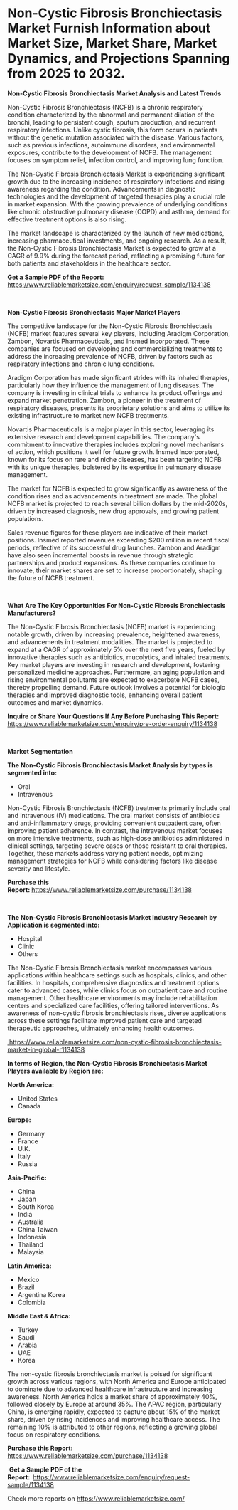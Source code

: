 <p><h1>Non-Cystic Fibrosis Bronchiectasis Market Furnish Information about Market Size, Market Share, Market Dynamics, and Projections Spanning from 2025 to 2032.</h1></p><p><strong>Non-Cystic Fibrosis Bronchiectasis Market Analysis and Latest Trends</strong></p>
<p><p>Non-Cystic Fibrosis Bronchiectasis (NCFB) is a chronic respiratory condition characterized by the abnormal and permanent dilation of the bronchi, leading to persistent cough, sputum production, and recurrent respiratory infections. Unlike cystic fibrosis, this form occurs in patients without the genetic mutation associated with the disease. Various factors, such as previous infections, autoimmune disorders, and environmental exposures, contribute to the development of NCFB. The management focuses on symptom relief, infection control, and improving lung function.</p><p>The Non-Cystic Fibrosis Bronchiectasis Market is experiencing significant growth due to the increasing incidence of respiratory infections and rising awareness regarding the condition. Advancements in diagnostic technologies and the development of targeted therapies play a crucial role in market expansion. With the growing prevalence of underlying conditions like chronic obstructive pulmonary disease (COPD) and asthma, demand for effective treatment options is also rising. </p><p>The market landscape is characterized by the launch of new medications, increasing pharmaceutical investments, and ongoing research. As a result, the Non-Cystic Fibrosis Bronchiectasis Market is expected to grow at a CAGR of 9.9% during the forecast period, reflecting a promising future for both patients and stakeholders in the healthcare sector.</p></p>
<p><strong>Get a Sample PDF of the Report:&nbsp;</strong> <a href="https://www.reliablemarketsize.com/enquiry/request-sample/1134138?utm_campaign=2393&utm_medium=2&utm_source=Github&utm_content=ia&utm_term=25032025&utm_id=non-cystic-fibrosis-bronchiectasis">https://www.reliablemarketsize.com/enquiry/request-sample/1134138</a></p>
<p>&nbsp;</p>
<p><strong>Non-Cystic Fibrosis Bronchiectasis Major Market Players</strong></p>
<p><p>The competitive landscape for the Non-Cystic Fibrosis Bronchiectasis (NCFB) market features several key players, including Aradigm Corporation, Zambon, Novartis Pharmaceuticals, and Insmed Incorporated. These companies are focused on developing and commercializing treatments to address the increasing prevalence of NCFB, driven by factors such as respiratory infections and chronic lung conditions.</p><p>Aradigm Corporation has made significant strides with its inhaled therapies, particularly how they influence the management of lung diseases. The company is investing in clinical trials to enhance its product offerings and expand market penetration. Zambon, a pioneer in the treatment of respiratory diseases, presents its proprietary solutions and aims to utilize its existing infrastructure to market new NCFB treatments. </p><p>Novartis Pharmaceuticals is a major player in this sector, leveraging its extensive research and development capabilities. The company's commitment to innovative therapies includes exploring novel mechanisms of action, which positions it well for future growth. Insmed Incorporated, known for its focus on rare and niche diseases, has been targeting NCFB with its unique therapies, bolstered by its expertise in pulmonary disease management.</p><p>The market for NCFB is expected to grow significantly as awareness of the condition rises and as advancements in treatment are made. The global NCFB market is projected to reach several billion dollars by the mid-2020s, driven by increased diagnosis, new drug approvals, and growing patient populations. </p><p>Sales revenue figures for these players are indicative of their market positions. Insmed reported revenues exceeding $200 million in recent fiscal periods, reflective of its successful drug launches. Zambon and Aradigm have also seen incremental boosts in revenue through strategic partnerships and product expansions. As these companies continue to innovate, their market shares are set to increase proportionately, shaping the future of NCFB treatment.</p></p>
<p>&nbsp;</p>
<p><strong>What Are The Key Opportunities For Non-Cystic Fibrosis Bronchiectasis Manufacturers?</strong></p>
<p><p>The Non-Cystic Fibrosis Bronchiectasis (NCFB) market is experiencing notable growth, driven by increasing prevalence, heightened awareness, and advancements in treatment modalities. The market is projected to expand at a CAGR of approximately 5% over the next five years, fueled by innovative therapies such as antibiotics, mucolytics, and inhaled treatments. Key market players are investing in research and development, fostering personalized medicine approaches. Furthermore, an aging population and rising environmental pollutants are expected to exacerbate NCFB cases, thereby propelling demand. Future outlook involves a potential for biologic therapies and improved diagnostic tools, enhancing overall patient outcomes and market dynamics.</p></p>
<p><strong>Inquire or Share Your Questions If Any Before Purchasing This Report:</strong> <a href="https://www.reliablemarketsize.com/enquiry/pre-order-enquiry/1134138?utm_campaign=2393&utm_medium=2&utm_source=Github&utm_content=ia&utm_term=25032025&utm_id=non-cystic-fibrosis-bronchiectasis">https://www.reliablemarketsize.com/enquiry/pre-order-enquiry/1134138</a></p>
<p>&nbsp;</p>
<p><strong>Market Segmentation</strong></p>
<p><strong>The Non-Cystic Fibrosis Bronchiectasis Market Analysis by types is segmented into:</strong></p>
<p><ul><li>Oral</li><li>Intravenous</li></ul></p>
<p><p>Non-Cystic Fibrosis Bronchiectasis (NCFB) treatments primarily include oral and intravenous (IV) medications. The oral market consists of antibiotics and anti-inflammatory drugs, providing convenient outpatient care, often improving patient adherence. In contrast, the intravenous market focuses on more intensive treatments, such as high-dose antibiotics administered in clinical settings, targeting severe cases or those resistant to oral therapies. Together, these markets address varying patient needs, optimizing management strategies for NCFB while considering factors like disease severity and lifestyle.</p></p>
<p><strong>Purchase this Report:&nbsp;</strong><a href="https://www.reliablemarketsize.com/purchase/1134138?utm_campaign=2393&utm_medium=2&utm_source=Github&utm_content=ia&utm_term=25032025&utm_id=non-cystic-fibrosis-bronchiectasis">https://www.reliablemarketsize.com/purchase/1134138</a></p>
<p>&nbsp;</p>
<p><strong>The Non-Cystic Fibrosis Bronchiectasis Market Industry Research by Application is segmented into:</strong></p>
<p><ul><li>Hospital</li><li>Clinic</li><li>Others</li></ul></p>
<p><p>The Non-Cystic Fibrosis Bronchiectasis market encompasses various applications within healthcare settings such as hospitals, clinics, and other facilities. In hospitals, comprehensive diagnostics and treatment options cater to advanced cases, while clinics focus on outpatient care and routine management. Other healthcare environments may include rehabilitation centers and specialized care facilities, offering tailored interventions. As awareness of non-cystic fibrosis bronchiectasis rises, diverse applications across these settings facilitate improved patient care and targeted therapeutic approaches, ultimately enhancing health outcomes.</p></p>
<p><a href="https://www.reliablemarketsize.com/non-cystic-fibrosis-bronchiectasis-market-in-global-r1134138?utm_campaign=2393&utm_medium=2&utm_source=Github&utm_content=ia&utm_term=25032025&utm_id=non-cystic-fibrosis-bronchiectasis">&nbsp;https://www.reliablemarketsize.com/non-cystic-fibrosis-bronchiectasis-market-in-global-r1134138</a></p>
<p><strong>In terms of Region, the Non-Cystic Fibrosis Bronchiectasis Market Players available by Region are:</strong></p>
<p>
    <p> <strong> North America: </strong>
        <ul>
            <li>United States</li>
            <li>Canada</li>
        </ul>
        </p> 
    <p> <strong> Europe: </strong>
        <ul>
            <li>Germany</li>
            <li>France</li>
            <li>U.K.</li>
            <li>Italy</li>
            <li>Russia</li>
        </ul>
        </p> 
    <p> <strong> Asia-Pacific: </strong>
        <ul>
            <li>China</li>
            <li>Japan</li>
            <li>South Korea</li>
            <li>India</li>
            <li>Australia</li>
            <li>China Taiwan</li>
            <li>Indonesia</li>
            <li>Thailand</li>
            <li>Malaysia</li>
        </ul>
        </p> 
    <p> <strong> Latin America: </strong>
        <ul>
            <li>Mexico</li>
            <li>Brazil</li>
            <li>Argentina Korea</li>
            <li>Colombia</li>
        </ul>
        </p> 
    <p> <strong> Middle East & Africa: </strong>
        <ul>
            <li>Turkey</li>
            <li>Saudi</li>
            <li>Arabia</li>
            <li>UAE</li>
            <li>Korea</li>
        </ul>
    </p>
    </p>
<p><p>The non-cystic fibrosis bronchiectasis market is poised for significant growth across various regions, with North America and Europe anticipated to dominate due to advanced healthcare infrastructure and increasing awareness. North America holds a market share of approximately 40%, followed closely by Europe at around 35%. The APAC region, particularly China, is emerging rapidly, expected to capture about 15% of the market share, driven by rising incidences and improving healthcare access. The remaining 10% is attributed to other regions, reflecting a growing global focus on respiratory conditions.</p></p>
<p><strong>Purchase this Report: </strong><a href="https://www.reliablemarketsize.com/purchase/1134138?utm_campaign=2393&utm_medium=2&utm_source=Github&utm_content=ia&utm_term=25032025&utm_id=non-cystic-fibrosis-bronchiectasis">https://www.reliablemarketsize.com/purchase/1134138</a></p>
<p>&nbsp;<strong>Get a Sample PDF of the Report:&nbsp;&nbsp;</strong><a href="https://www.reliablemarketsize.com/enquiry/request-sample/1134138?utm_campaign=2393&utm_medium=2&utm_source=Github&utm_content=ia&utm_term=25032025&utm_id=non-cystic-fibrosis-bronchiectasis">https://www.reliablemarketsize.com/enquiry/request-sample/1134138</a></p>
<p><strong></strong></p>
<p>Check more reports on <a href="https://www.reliablemarketsize.com/?utm_campaign=2393&utm_medium=2&utm_source=Github&utm_content=ia&utm_term=25032025&utm_id=non-cystic-fibrosis-bronchiectasis">https://www.reliablemarketsize.com/</a></p>
